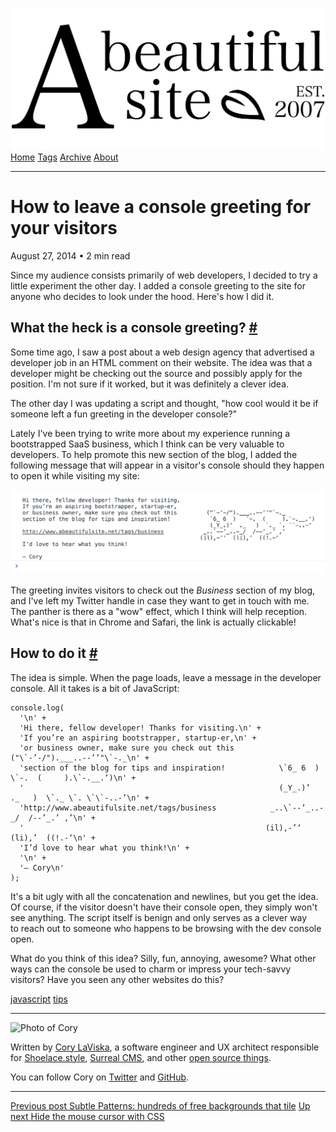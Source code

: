 <a href="../../index.html" class="header-link"><img src="../../images/logos/wordmark.svg" alt="A Beautiful Site" class="wordmark" /></a> <a href="../../index.html" class="nav-item">Home</a> <a href="../../tags/index.html" class="nav-item">Tags</a> <a href="../index.html" class="nav-item">Archive</a> <a href="../../about/index.html" class="nav-item">About</a>

------------------------------------------------------------------------

How to leave a console greeting for your visitors
=================================================

August 27, 2014 • 2 min read

Since my audience consists primarily of web developers, I decided to try a little experiment the other day. I added a console greeting to the site for anyone who decides to look under the hood. Here's how I did it.

What the heck is a console greeting? <a href="#what-the-heck-is-a-console-greeting%3F" class="direct-link">#</a>
----------------------------------------------------------------------------------------------------------------

Some time ago, I saw a post about a web design agency that advertised a developer job in an HTML comment on their website. The idea was that a developer might be checking out the source and possibly apply for the position. I'm not sure if it worked, but it was definitely a clever idea.

The other day I was updating a script and thought, "how cool would it be if someone left a fun greeting in the developer console?"

Lately I've been trying to write more about my experience running a bootstrapped SaaS business, which I think can be very valuable to developers. To help promote this new section of the blog, I added the following message that will appear in a visitor's console should they happen to open it while visiting my site:

![Screenshot of a console greeting](../../images/console-greeting.png)

The greeting invites visitors to check out the *Business* section of my blog, and I've left my Twitter handle in case they want to get in touch with me. The panther is there as a "wow" effect, which I think will help reception. What's nice is that in Chrome and Safari, the link is actually clickable!

How to do it <a href="#how-to-do-it" class="direct-link">#</a>
--------------------------------------------------------------

The idea is simple. When the page loads, leave a message in the developer console. All it takes is a bit of JavaScript:

    console.log(
      '\n' +
      'Hi there, fellow developer! Thanks for visiting.\n' +
      'If you’re an aspiring bootstrapper, startup-er,\n' +
      'or business owner, make sure you check out this         ("\`-’-/").___..--’’"\`-._\n' +
      'section of the blog for tips and inspiration!            \`6_ 6  )   \`-.  (     ).\`-.__.‘)\n' +
      '                                                         (_Y_.)’  ._   )  \`._ \`. \`\`-..-’\n' +
      'http://www.abeautifulsite.net/tags/business            _..\`--’_..-_/  /--’_.’ ,’\n' +
      '                                                      (il),-’‘  (li),’  ((!.-‘\n' +
      'I’d love to hear what you think!\n' +
      '\n' +
      '— Cory\n'
    );

It's a bit ugly with all the concatenation and newlines, but you get the idea. Of course, if the visitor doesn't have their console open, they simply won't see anything. The script itself is benign and only serves as a clever way to reach out to someone who happens to be browsing with the dev console open.

What do you think of this idea? Silly, fun, annoying, awesome? What other ways can the console be used to charm or impress your tech-savvy visitors? Have you seen any other websites do this?

<a href="../../tags/javascript/index.html" class="post-tag">javascript</a> <a href="../../tags/tips/index.html" class="post-tag">tips</a>

------------------------------------------------------------------------

<img src="http://0.gravatar.com/avatar/bf1b3b95fd5b096a3592247c29667b33?s=512" alt="Photo of Cory" class="avatar avatar-small" />

Written by [Cory LaViska](../../index-4.html), a software engineer and UX architect responsible for [Shoelace.style](https://shoelace.style/), [Surreal CMS](https://www.surrealcms.com/), and other [open source things](https://github.com/claviska).

You can follow Cory on [Twitter](https://twitter.com/bgooonz) and [GitHub](https://github.com/claviska).

------------------------------------------------------------------------

<a href="../subtle-patterns-hundreds-of-free-backgrounds-that-tile/index.html" class="post-nav-previous"><span class="small">Previous post</span> Subtle Patterns: hundreds of free backgrounds that tile</a> <a href="../hide-the-mouse-cursor-with-css/index.html" class="post-nav-next"><span class="small">Up next</span> Hide the mouse cursor with CSS</a>
